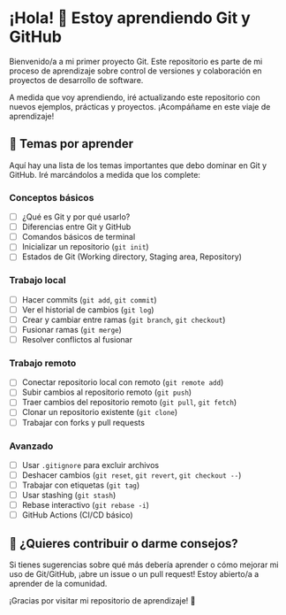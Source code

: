 # ¡Hola! 👋 Estoy aprendiendo Git y GitHub

Bienvenido/a a mi primer proyecto Git. Este repositorio es parte de mi proceso de aprendizaje sobre control de versiones y colaboración en proyectos de desarrollo de software. 

A medida que voy aprendiendo, iré actualizando este repositorio con nuevos ejemplos, prácticas y proyectos. ¡Acompáñame en este viaje de aprendizaje!

## 📌 Temas por aprender

Aquí hay una lista de los temas importantes que debo dominar en Git y GitHub. Iré marcándolos a medida que los complete:

### Conceptos básicos
- [ ] ¿Qué es Git y por qué usarlo?
- [ ] Diferencias entre Git y GitHub
- [ ] Comandos básicos de terminal
- [ ] Inicializar un repositorio (`git init`)
- [ ] Estados de Git (Working directory, Staging area, Repository)

### Trabajo local
- [ ] Hacer commits (`git add`, `git commit`)
- [ ] Ver el historial de cambios (`git log`)
- [ ] Crear y cambiar entre ramas (`git branch`, `git checkout`)
- [ ] Fusionar ramas (`git merge`)
- [ ] Resolver conflictos al fusionar

### Trabajo remoto
- [ ] Conectar repositorio local con remoto (`git remote add`)
- [ ] Subir cambios al repositorio remoto (`git push`)
- [ ] Traer cambios del repositorio remoto (`git pull`, `git fetch`)
- [ ] Clonar un repositorio existente (`git clone`)
- [ ] Trabajar con forks y pull requests

### Avanzado
- [ ] Usar `.gitignore` para excluir archivos
- [ ] Deshacer cambios (`git reset`, `git revert`, `git checkout --`)
- [ ] Trabajar con etiquetas (`git tag`)
- [ ] Usar stashing (`git stash`)
- [ ] Rebase interactivo (`git rebase -i`)
- [ ] GitHub Actions (CI/CD básico)

## 🙌 ¿Quieres contribuir o darme consejos?

Si tienes sugerencias sobre qué más debería aprender o cómo mejorar mi uso de Git/GitHub, ¡abre un issue o un pull request! Estoy abierto/a a aprender de la comunidad.

¡Gracias por visitar mi repositorio de aprendizaje! 🚀